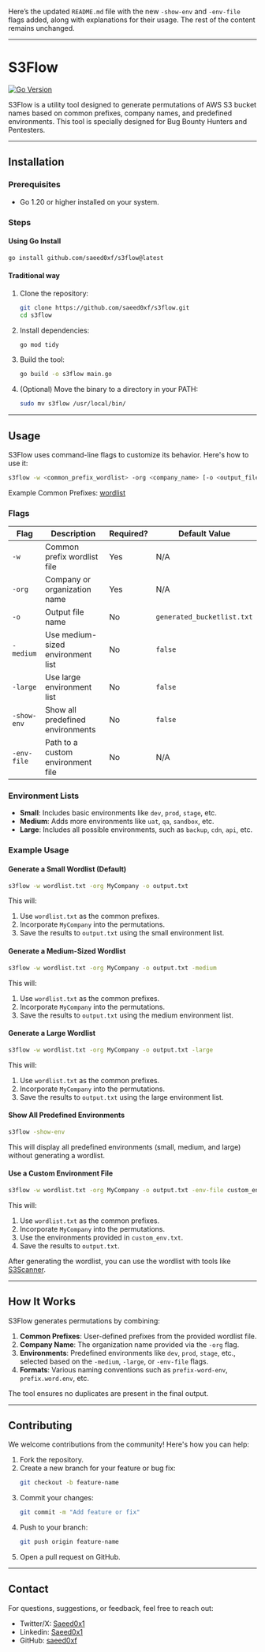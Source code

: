Here’s the updated `README.md` file with the new `-show-env` and `-env-file` flags added, along with explanations for their usage. The rest of the content remains unchanged.

---

# **S3Flow**  
[![Go Version](https://img.shields.io/badge/Go-1.20+-blue)](https://golang.org/)

S3Flow is a utility tool designed to generate permutations of AWS S3 bucket names based on common prefixes, company names, and predefined environments. This tool is specially designed for Bug Bounty Hunters and Pentesters.

---

## **Installation**

### Prerequisites
- Go 1.20 or higher installed on your system.

### Steps

#### Using Go Install
```bash    
go install github.com/saeed0xf/s3flow@latest
```

#### Traditional way
1. Clone the repository:
   ```bash
   git clone https://github.com/saeed0xf/s3flow.git
   cd s3flow
   ```

2. Install dependencies:
   ```bash
   go mod tidy
   ```

3. Build the tool:
   ```bash
   go build -o s3flow main.go
   ```

4. (Optional) Move the binary to a directory in your PATH:
   ```bash
   sudo mv s3flow /usr/local/bin/
   ```

---

## **Usage**

S3Flow uses command-line flags to customize its behavior. Here's how to use it:

```bash
s3flow -w <common_prefix_wordlist> -org <company_name> [-o <output_file>] [-medium] [-large] [-show-env] [-env-file <custom_env_file>]
```

Example Common Prefixes: [wordlist](https://raw.githubusercontent.com/koaj/aws-s3-bucket-wordlist/master/list.txt)

### Flags

| Flag       | Description                                   | Required? | Default Value         |
|------------|-----------------------------------------------|-----------|-----------------------|
| `-w`       | Common prefix wordlist file                   | Yes       | N/A                   |
| `-org`     | Company or organization name                  | Yes       | N/A                   |
| `-o`       | Output file name                              | No        | `generated_bucketlist.txt` |
| `-medium`  | Use medium-sized environment list             | No        | `false`               |
| `-large`   | Use large environment list                    | No        | `false`               |
| `-show-env`| Show all predefined environments              | No        | `false`               |
| `-env-file`| Path to a custom environment file             | No        | N/A                   |

### Environment Lists
- **Small**: Includes basic environments like `dev`, `prod`, `stage`, etc.
- **Medium**: Adds more environments like `uat`, `qa`, `sandbox`, etc.
- **Large**: Includes all possible environments, such as `backup`, `cdn`, `api`, etc.

### Example Usage

#### Generate a Small Wordlist (Default)
```bash
s3flow -w wordlist.txt -org MyCompany -o output.txt
```
This will:
1. Use `wordlist.txt` as the common prefixes.
2. Incorporate `MyCompany` into the permutations.
3. Save the results to `output.txt` using the small environment list.

#### Generate a Medium-Sized Wordlist
```bash
s3flow -w wordlist.txt -org MyCompany -o output.txt -medium
```
This will:
1. Use `wordlist.txt` as the common prefixes.
2. Incorporate `MyCompany` into the permutations.
3. Save the results to `output.txt` using the medium environment list.

#### Generate a Large Wordlist
```bash
s3flow -w wordlist.txt -org MyCompany -o output.txt -large
```
This will:
1. Use `wordlist.txt` as the common prefixes.
2. Incorporate `MyCompany` into the permutations.
3. Save the results to `output.txt` using the large environment list.

#### Show All Predefined Environments
```bash
s3flow -show-env
```
This will display all predefined environments (small, medium, and large) without generating a wordlist.

#### Use a Custom Environment File
```bash
s3flow -w wordlist.txt -org MyCompany -o output.txt -env-file custom_env.txt
```
This will:
1. Use `wordlist.txt` as the common prefixes.
2. Incorporate `MyCompany` into the permutations.
3. Use the environments provided in `custom_env.txt`.
4. Save the results to `output.txt`.

After generating the wordlist, you can use the wordlist with tools like [S3Scanner](https://github.com/sa7mon/S3Scanner).

---

## **How It Works**

S3Flow generates permutations by combining:
1. **Common Prefixes**: User-defined prefixes from the provided wordlist file.
2. **Company Name**: The organization name provided via the `-org` flag.
3. **Environments**: Predefined environments like `dev`, `prod`, `stage`, etc., selected based on the `-medium`, `-large`, or `-env-file` flags.
4. **Formats**: Various naming conventions such as `prefix-word-env`, `prefix.word.env`, etc.

The tool ensures no duplicates are present in the final output.

---

## **Contributing**

We welcome contributions from the community! Here's how you can help:
1. Fork the repository.
2. Create a new branch for your feature or bug fix:
   ```bash
   git checkout -b feature-name
   ```
3. Commit your changes:
   ```bash
   git commit -m "Add feature or fix"
   ```
4. Push to your branch:
   ```bash
   git push origin feature-name
   ```
5. Open a pull request on GitHub.

---

## **Contact**

For questions, suggestions, or feedback, feel free to reach out:
- Twitter/X: [Saeed0x1](https://x.com/saeed0x1)
- Linkedin: [Saeed0x1](https://www.linkedin.com/in/saeed0x1) 
- GitHub: [saeed0xf](https://github.com/saeed0xf)